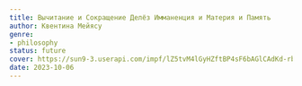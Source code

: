```yaml
---
title: Вычитание и Сокращение Делёз Имманенция и Материя и Память
author: Квентина Мейясу
genre:
- philosophy
status: future
cover: https://sun9-3.userapi.com/impf/lZ5tvM4lGyHZftBP4sF6bAGlCAdKd-rbmMdQ6A/6cPyxUN0YUk.jpg?size=588x960&quality=96&sign=88d54af13985d63329411dea0d0a3f96&c_uniq_tag=_wic3YcAzvpO44hLPAQ6yNR0b9Rob6J4ZL2ibROFCSs&type=album
date: 2023-10-06
---
```


